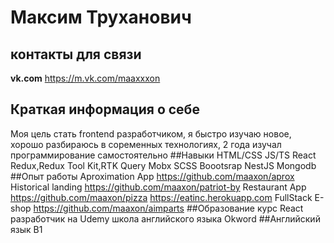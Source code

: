 # Максим Труханович
## контакты для связи
**vk.com** https://m.vk.com/maaxxxon
## Краткая информация о себе
Моя цель стать frontend разработчиком, я быстро изучаю новое, хорошо разбираюсь в соременных технологиях, 2 года изучал программирование самостоятельно
##Навыки
HTML/CSS
JS/TS
React
Redux,Redux Tool Kit,RTK Query
Mobx
SCSS
Boootsrap
NestJS
Mongodb
##Опыт работы
Aproximation App
https://github.com/maaxon/aprox
Historical landing
https://github.com/maaxon/patriot-by
Restaurant App
https://github.com/maaxon/pizza
https://eatinc.herokuapp.com
FullStack E-shop
https://github.com/maaxon/aimparts
##Образование
курс React разработчик на Udemy
школа английского языка Okword
##Английский язык
B1
